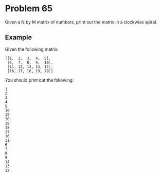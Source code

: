 # Problem 65

Given a N by M matrix of numbers, print out the matrix in a clockwise spiral.

## Example

Given the following matrix:

```text
[[1,  2,  3,  4,  5],
 [6,  7,  8,  9,  10],
 [11, 12, 13, 14, 15],
 [16, 17, 18, 19, 20]]
```

You should print out the following:

```text
1
2
3
4
5
10
15
20
19
18
17
16
11
6
7
8
9
14
13
12
```
